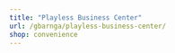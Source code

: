```yaml
---
title: "Playless Business Center"
url: /gbarnga/playless-business-center/
shop: convenience
---
```

